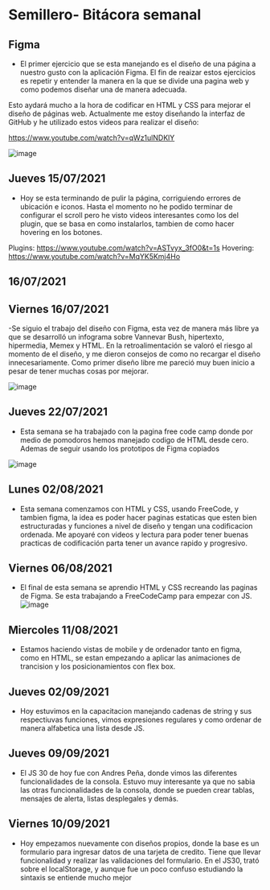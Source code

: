 # Semillero- Bitácora semanal

## Figma

- El primer ejercicio que se esta manejando es el diseño de una página a nuestro gusto con la aplicación Figma. El fin de reaizar estos ejercicios es repetir y entender la manera en la que se divide una pagina web y como podemos diseñar una de manera adecuada.

Esto aydará mucho a la hora de codificar en HTML y CSS para mejorar el diseño de páginas web. Actualmente me estoy diseñando la interfaz de GitHub y he utilizado estos videos para realizar el diseño:

https://www.youtube.com/watch?v=qWz1ulNDKlY

![image](https://user-images.githubusercontent.com/58794286/125465176-1f3646ac-a04d-4e0c-bbd8-82cd9a629e7f.png)

## Jueves 15/07/2021

- Hoy se esta terminando de pulir la página, corriguiendo errores de ubicación e iconos. Hasta el momento no he podido terminar de configurar el scroll pero he visto videos interesantes como los del plugin, que se basa en como instalarlos, tambien de como hacer hovering en los botones.

Plugins: https://www.youtube.com/watch?v=ASTvyx_3fO0&t=1s
Hovering: https://www.youtube.com/watch?v=MqYK5Kmj4Ho


## 16/07/2021

## Viernes 16/07/2021

-Se siguio el trabajo del diseño con Figma, esta vez de manera más libre ya que se desarrolló un infograma sobre Vannevar Bush, hipertexto, hipermedia, Memex y HTML. En la retroalimentación se valoró el riesgo al momento de el diseño, y me dieron consejos de como no recargar el diseño innecesariamente. Como primer diseño libre me pareció muy buen inicio a pesar de tener muchas cosas por mejorar.

![image](https://user-images.githubusercontent.com/58794286/126016055-231bc268-91c5-47ec-9fa7-f4694ee53c9c.png)

## Jueves 22/07/2021

- Esta semana se ha trabajado con la pagina free code camp donde por medio de pomodoros hemos manejado codigo de HTML desde cero. Ademas de seguir usando los prototipos de Figma copiados

![image](https://user-images.githubusercontent.com/58794286/126648333-65980fed-3830-45e3-8b50-5147de5eef72.png)

## Lunes 02/08/2021

- Esta semana comenzamos con HTML y CSS, usando FreeCode, y tambien figma, la idea es poder hacer paginas estaticas que esten bien estructuradas y funciones a nivel de diseño y tengan una codificacion ordenada. Me apoyaré con videos y lectura para poder tener buenas practicas de codificación parta tener un avance rapido y progresivo.
 
## Viernes 06/08/2021

- El final de esta semana se aprendio HTML y CSS recreando las paginas de Figma. Se esta trabajando a FreeCodeCamp para empezar con JS.
![image](https://user-images.githubusercontent.com/58794286/128572403-f19b32dd-a000-47ee-b08f-2b1f0608937b.png)

## Miercoles 11/08/2021

- Estamos haciendo vistas de mobile y de ordenador tanto en figma, como en HTML, se estan empezando a aplicar las animaciones de trancision y los posicionamientos con flex box.

## Jueves 02/09/2021

- Hoy estuvimos en la capacitacion manejando cadenas de string y sus respectiuvas funciones, vimos expresiones regulares y como ordenar de manera alfabetica una lista desde JS.

## Jueves 09/09/2021

- El JS 30 de hoy fue con Andres Peña, donde vimos las diferentes funcionalidades de la consola. Estuvo muy interesante ya que no sabia las otras funcionalidades de la consola, donde se pueden crear tablas, mensajes de alerta, listas desplegales y demás.

## Viernes 10/09/2021

- Hoy empezamos nuevamente con diseños  propios, donde la base es un formulario para ingresar datos de una tarjeta de credito. Tiene que llevar funcionalidad y realizar las validaciones del formulario. En el JS30, trató sobre el localStorage, y aunque fue un poco confuso estudiando la sintaxis se entiende mucho mejor
